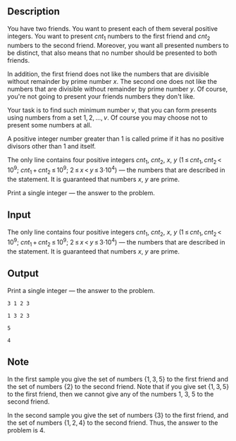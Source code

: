 ## Description

<div><p>You have two friends. You want to present each of them several positive integers. You want to present <span class="tex-span"><i>cnt</i><sub class="lower-index">1</sub></span> numbers to the first friend and <span class="tex-span"><i>cnt</i><sub class="lower-index">2</sub></span> numbers to the second friend. Moreover, you want all presented numbers to be distinct, that also means that no number should be presented to both friends.</p><p>In addition, the first friend does not like the numbers that are divisible without remainder by prime number <span class="tex-span"><i>x</i></span>. The second one does not like the numbers that are divisible without remainder by prime number <span class="tex-span"><i>y</i></span>. Of course, you're not going to present your friends numbers they don't like.</p><p>Your task is to find such minimum number <span class="tex-span"><i>v</i></span>, that you can form presents using numbers from a set <span class="tex-span">1, 2, ..., <i>v</i></span>. Of course you may choose not to present some numbers at all.</p><p>A positive integer number greater than 1 is called <span class="tex-font-style-it">prime</span> if it has no positive divisors other than 1 and itself.</p></div><div class="input-specification"><p>The only line contains four positive integers <span class="tex-span"><i>cnt</i><sub class="lower-index">1</sub></span>, <span class="tex-span"><i>cnt</i><sub class="lower-index">2</sub></span>, <span class="tex-span"><i>x</i></span>, <span class="tex-span"><i>y</i></span> (<span class="tex-span">1 ≤ <i>cnt</i><sub class="lower-index">1</sub>, <i>cnt</i><sub class="lower-index">2</sub> &lt; 10<sup class="upper-index">9</sup></span>; <span class="tex-span"><i>cnt</i><sub class="lower-index">1</sub> + <i>cnt</i><sub class="lower-index">2</sub> ≤ 10<sup class="upper-index">9</sup></span>; <span class="tex-span">2 ≤ <i>x</i> &lt; <i>y</i> ≤ 3·10<sup class="upper-index">4</sup></span>)&nbsp;— the numbers that are described in the statement. It is guaranteed that numbers <span class="tex-span"><i>x</i></span>, <span class="tex-span"><i>y</i></span> are prime.</p></div><div class="output-specification"><p>Print a single integer — the answer to the problem.</p></div>

## Input

<p>The only line contains four positive integers <span class="tex-span"><i>cnt</i><sub class="lower-index">1</sub></span>, <span class="tex-span"><i>cnt</i><sub class="lower-index">2</sub></span>, <span class="tex-span"><i>x</i></span>, <span class="tex-span"><i>y</i></span> (<span class="tex-span">1 ≤ <i>cnt</i><sub class="lower-index">1</sub>, <i>cnt</i><sub class="lower-index">2</sub> &lt; 10<sup class="upper-index">9</sup></span>; <span class="tex-span"><i>cnt</i><sub class="lower-index">1</sub> + <i>cnt</i><sub class="lower-index">2</sub> ≤ 10<sup class="upper-index">9</sup></span>; <span class="tex-span">2 ≤ <i>x</i> &lt; <i>y</i> ≤ 3·10<sup class="upper-index">4</sup></span>)&nbsp;— the numbers that are described in the statement. It is guaranteed that numbers <span class="tex-span"><i>x</i></span>, <span class="tex-span"><i>y</i></span> are prime.</p>

## Output

<p>Print a single integer — the answer to the problem.</p>





```input1
3 1 2 3

```




```input2
1 3 2 3

```




```output1
5

```




```output2
4

```



## Note

<p>In the first sample you give the set of numbers <span class="tex-span">{1, 3, 5}</span> to the first friend and the set of numbers <span class="tex-span">{2}</span> to the second friend. Note that if you give set <span class="tex-span">{1, 3, 5}</span> to the first friend, then we cannot give any of the numbers <span class="tex-span">1</span>, <span class="tex-span">3</span>, <span class="tex-span">5</span> to the second friend. </p><p>In the second sample you give the set of numbers <span class="tex-span">{3}</span> to the first friend, and the set of numbers <span class="tex-span">{1, 2, 4}</span> to the second friend. Thus, the answer to the problem is <span class="tex-span">4</span>.</p>
